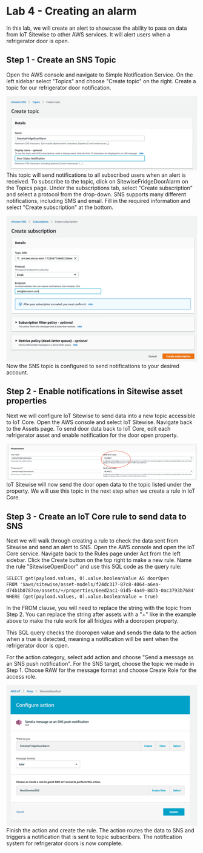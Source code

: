 ﻿# Lab 4 - Creating an alarm

In this lab, we will create an alert to showcase the ability to pass on data from IoT Sitewise to other AWS services. It will alert users when a refrigerator door is open.

## Step 1 - Create an SNS Topic

Open the AWS console and navigate to Simple Notification Service. On the left sidebar select "Topics" and choose "Create topic" on the right. Create a topic for our refrigerator door notification.

![create sns topic](https://github.com/casanabria2/iotsitewise-workshop/raw/master/WorkshopPics/lab4/1labfour.png)
This topic will send notifications to all subscribed users when an alert is received. To subscribe to the topic, click on SitewiseFridgeDoorAlarm on the Topics page. Under the subscriptions tab, select "Create subscription" and select a protocol from the drop-down. SNS supports many different notifications, including SMS and email. Fill in the required information and select "Create subscription" at the bottom.

![subscription to topic](https://github.com/casanabria2/iotsitewise-workshop/raw/master/WorkshopPics/lab4/2labfour.png)
Now the SNS topic is configured to send notifications to your desired account.

## Step 2 - Enable notifications in Sitewise asset properties

Next we will configure IoT Sitewise to send data into a new topic accessible to IoT Core. Open the AWS console and select IoT Sitewise. Navigate back to the Assets page. To send door data back to IoT Core, edit each refrigerator asset and enable notification for the door open property.

![sitewise notifications](https://github.com/casanabria2/iotsitewise-workshop/raw/master/WorkshopPics/lab4/3labfour.png)
IoT Sitewise will now send the door open data to the topic listed under the property. We will use this topic in the next step when we create a rule in IoT Core.

## Step 3 - Create an IoT Core rule to send data to SNS

Next we will walk through creating a rule to check the data sent from Sitewise and send an alert to SNS. Open the AWS console and open the IoT Core service. Navigate back to the Rules page under Act from the left sidebar. Click the Create button on the top right to make a new rule. Name the rule "SitewiseOpenDoor" and use this SQL code as the query rule:
```
SELECT get(payload.values, 0).value.booleanValue AS doorOpen 
FROM '$aws/sitewise/asset-models/f24dc317-87c8-4064-a6ea-d74b1b0787ce/assets/+/properties/6eed2ac1-01d5-4a49-887b-0ac3793b7684'
WHERE (get(payload.values, 0).value.booleanValue = true) 
```
In the FROM clause, you will need to replace the string with the topic from Step 2. You can replace the string after assets with a "+" like in the example above to make the rule work for all fridges with a dooropen property.

This SQL query checks the dooropen value and sends the data to the action when a true is detected, meaning a notification will be sent when the refrigerator door is open.

For the action category, select add action and choose "Send a message as an SNS push notification". For the SNS target, choose the topic we made in Step 1. Choose RAW for the message format and choose Create Role for the access role. 

![rule action for SNS](https://github.com/casanabria2/iotsitewise-workshop/raw/master/WorkshopPics/lab4/4labfour.png)
Finish the action and create the rule. The action routes the data to SNS and triggers a notification that is sent to topic subscribers. The notification system for refrigerator doors is now complete. 

